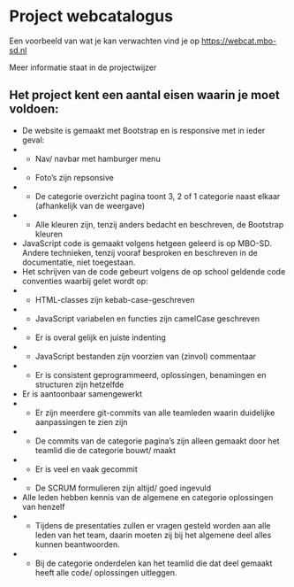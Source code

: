 # Project webcatalogus

Een voorbeeld van wat je kan verwachten vind je op https://webcat.mbo-sd.nl

Meer informatie staat in de projectwijzer

## Het project kent een aantal eisen waarin je moet voldoen:
* De website is gemaakt met Bootstrap en is responsive met in ieder geval:
* * Nav/ navbar met hamburger menu
* * Foto’s zijn repsonsive
* * De categorie overzicht pagina toont 3, 2 of 1 categorie naast elkaar (afhankelijk van de weergave)
* * Alle kleuren zijn, tenzij anders bedacht en beschreven, de Bootstrap kleuren
* JavaScript code is gemaakt volgens hetgeen geleerd is op MBO-SD. Andere technieken, tenzij vooraf besproken en beschreven in de documentatie, niet toegestaan. 
* Het schrijven van de code gebeurt volgens de op school geldende code conventies waarbij gelet wordt op:
* * HTML-classes zijn kebab-case-geschreven
* * JavaScript variabelen en functies zijn camelCase geschreven
* * Er is overal gelijk en juiste indenting
* * JavaScript bestanden zijn voorzien van (zinvol) commentaar
* * Er is consistent geprogrammeerd, oplossingen, benamingen en structuren zijn hetzelfde
* Er is aantoonbaar samengewerkt
* * Er zijn meerdere git-commits van alle teamleden waarin duidelijke aanpassingen te zien zijn
* * De commits van de categorie pagina’s zijn alleen gemaakt door het teamlid die de categorie bouwt/ maakt
* * Er is veel en vaak gecommit
* * De SCRUM formulieren zijn altijd/ goed ingevuld
* Alle leden hebben kennis van de algemene en categorie oplossingen van henzelf
* * Tijdens de presentaties zullen er vragen gesteld worden aan alle leden van het team, daarin moeten zij bij het algemene deel alles kunnen beantwoorden. 
* * Bij de categorie onderdelen kan het teamlid die dat deel gemaakt heeft alle code/ oplossingen uitleggen.


